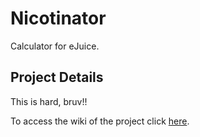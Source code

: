 # Nicotinator
Calculator for eJuice.

## Project Details
This is hard, bruv!! 

To access the wiki of the project click [here](wiki/README.md).
